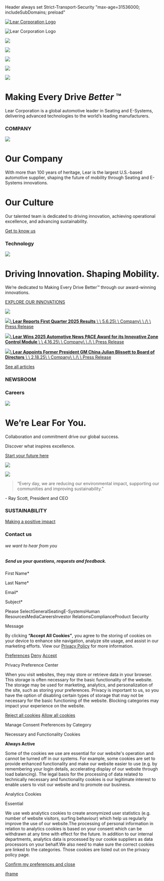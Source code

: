 Header always set Strict-Transport-Security "max-age=31536000; includeSubDomains; preload"

[![Lear Corporation Logo](https://cdn.prod.website-files.com/6019e43dcfad3c059841794a/6019e43dcfad3cda2341797d_lear%20original%20logo.svg)](https://www.lear.com/)

![Lear Corporation Logo](https://cdn.prod.website-files.com/6019e43dcfad3c059841794a/6019e43dcfad3cda2341797d_lear%20original%20logo.svg)

![](https://cdn.prod.website-files.com/6019e43dcfad3c059841794a/6019e43dcfad3c67d0417995_Lear%20Tag_Right_F.png)

![](https://cdn.prod.website-files.com/6019e43dcfad3c059841794a/682e11d13dd072cfeda6d6c8_Asia%20costumer%20experience%20center%201%20copy.webp)

![](https://cdn.prod.website-files.com/6019e43dcfad3c059841794a/682e11d1696fec02c2ba1897_laer-hero%20(1).webp)

![](https://cdn.prod.website-files.com/6019e43dcfad3c059841794a/682e11d1ad46085e6486e177_lear_seat.webp)

![](https://cdn.prod.website-files.com/6019e43dcfad3c059841794a/682e11d201d775e1acf41383_lear-hero-3%20(2)%20(1).webp)

# Making Every Drive _Better_ ™

Lear Corporation is a global automotive leader in Seating and E-Systems, delivering advanced technologies to the world’s leading manufacturers.

### COMPANY

![](https://cdn.prod.website-files.com/6019e43dcfad3c059841794a/6019e43dcfad3c0a13417997_Group%20449.png)

# Our Company

With more than 100 years of heritage, Lear is the largest U.S.-based automotive supplier, shaping the future of mobility through Seating and E-Systems innovations.

# Our Culture

Our talented team is dedicated to driving innovation, achieving operational excellence, and advancing sustainability.

[Get to know us](https://www.lear.com/company)

### Technology

![](https://cdn.prod.website-files.com/6019e43dcfad3c059841794a/6303dc4b6c85f52ee8f0232b_62706810a5a5f16dddf80c3d_website%20image%204.25.22%20copy%20(1).jpg)

# Driving Innovation. Shaping Mobility.

We’re dedicated to Making Every Drive Better™ through our award-winning innovations.

[EXPLORE OUR INNOVATIONS](https://www.lear.com/technology)

![](https://cdn.prod.website-files.com/6019e43dcfad3c059841794a/6019e43dcfad3cfbcf41797c_red%20oval.svg)

[![](https://cdn.prod.website-files.com/6019e43dcfad3c8c32417953/6819573ab5a5d740cb914c51_Q1%202025%20Website.jpg)\\
**Lear Reports First Quarter 2025 Results** \\
\\
5.6.25\\
\\
Company\\
\\
/\\
\\
Press Release](https://www.lear.com/newsroom/lear-reports-first-quarter-2025-results)

[![](https://cdn.prod.website-files.com/6019e43dcfad3c8c32417953/680130f23e64cd8f111dd737_Lear%20ZCM_PACE.jpg)\\
**Lear Wins 2025 Automotive News PACE Award for its Innovative Zone Control Module** \\
\\
4.16.25\\
\\
Company\\
\\
/\\
\\
Press Release](https://www.lear.com/newsroom/lear-wins-2025-automotive-news-pace-award-for-its-innovative-zone-control-module)

[![](https://cdn.prod.website-files.com/6019e43dcfad3c8c32417953/67b3e669eb3129c9b946e08d_BOD-Announcement-Julian-Blissett.jpg)\\
**Lear Appoints Former President GM China Julian Blissett to Board of Directors** \\
\\
2.18.25\\
\\
Company\\
\\
/\\
\\
Press Release](https://www.lear.com/newsroom/lear-appoints-former-president-gm-china-julian-blissett-to-board-of-directors)

[See all articles](https://www.lear.com/newsroom)

### NEWSROOM

### Careers

![](https://cdn.prod.website-files.com/6019e43dcfad3c059841794a/61eac94d76ad19ea9f334a2d_home-careers-image_opt.jpg)

# We’re Lear For You.

Collaboration and commitment drive our global success.

Discover what inspires excellence.

[Start your future here](https://www.lear.com/careers)

![](https://cdn.prod.website-files.com/6019e43dcfad3c059841794a/6019e43dcfad3cfbcf41797c_red%20oval.svg)

![](https://cdn.prod.website-files.com/6019e43dcfad3c059841794a/6019e43dcfad3c0b04417980_oval%20mask%20centered.svg)

> “Every day, we are reducing our environmental impact, supporting our communities and improving sustainability.”

\- Ray Scott, President and CEO

### SUSTAINABILITY

[Making a positive impact](https://www.lear.com/sustainability)

### Contact us

###### we want to hear from you

##### Send us your questions, requests and feedback.

First Name\*

Last Name\*

Email\*

Subject\*

Please SelectGeneralSeatingE-SystemsHuman ResourcesMediaCareersInvestor RelationsComplianceProduct Security

Message

By clicking **“Accept All Cookies”**, you agree to the storing of cookies on your device to enhance site navigation, analyze site usage, and assist in our marketing efforts. View our [Privacy Policy](https://www.lear.com/#) for more information.

[Preferences](https://www.lear.com/#) [Deny](https://www.lear.com/#) [Accept](https://www.lear.com/#)

Privacy Preference Center

When you visit websites, they may store or retrieve data in your browser. This storage is often necessary for the basic functionality of the website. The storage may be used for marketing, analytics, and personalization of the site, such as storing your preferences. Privacy is important to us, so you have the option of disabling certain types of storage that may not be necessary for the basic functioning of the website. Blocking categories may impact your experience on the website.

[Reject all cookies](https://www.lear.com/#) [Allow all cookies](https://www.lear.com/#)

Manage Consent Preferences by Category

Necessary and Functionality Cookies

**Always Active**

Some of the cookies we use are essential for our website's operation and cannot be turned off in our systems. For example, some cookies are set to provide enhanced functionality and make our website easier to use (e.g. by remembering your login details, accelerating display of our website through load balancing). The legal basis for the processing of data related to technically necessary and functionality cookies is our legitimate interest to enable users to visit our website and to promote our business.

Analytics Cookies

Essential

We use web analytics cookies to create anonymized user statistics (e.g. number of website visitors, surfing behaviour) which help us regularly improve the use of our website.The processing of personal information in relation to analytics cookies is based on your consent which can be withdrawn at any time with effect for the future. In addition to our internal departments, analytics data is processed by our cookie suppliers as data processors on your behalf.We also need to make sure the correct cookies are linked to the categories. Those cookies are listed out on the privacy policy page.

[Confirm my preferences and close](https://www.lear.com/#)

[iframe](about:blank)